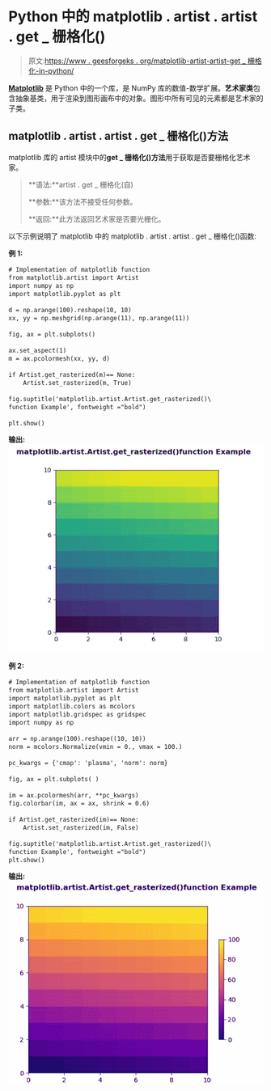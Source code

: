 # Python 中的 matplotlib . artist . artist . get _ 栅格化()

> 原文:[https://www . geesforgeks . org/matplotlib-artist-artist-get _ 栅格化-in-python/](https://www.geeksforgeeks.org/matplotlib-artist-artist-get_rasterized-in-python/)

**[Matplotlib](https://www.geeksforgeeks.org/python-introduction-matplotlib/)** 是 Python 中的一个库，是 NumPy 库的数值-数学扩展。**艺术家类**包含抽象基类，用于渲染到图形画布中的对象。图形中所有可见的元素都是艺术家的子类。

## matplotlib . artist . artist . get _ 栅格化()方法

matplotlib 库的 artist 模块中的**get _ 栅格化()方法**用于获取是否要栅格化艺术家。

> **语法:**artist . get _ 栅格化(自)
> 
> **参数:**该方法不接受任何参数。
> 
> **返回:**此方法返回艺术家是否要光栅化。

以下示例说明了 matplotlib 中的 matplotlib . artist . artist . get _ 栅格化()函数:

**例 1:**

```
# Implementation of matplotlib function
from matplotlib.artist import Artist  
import numpy as np 
import matplotlib.pyplot as plt 

d = np.arange(100).reshape(10, 10) 
xx, yy = np.meshgrid(np.arange(11), np.arange(11)) 

fig, ax = plt.subplots() 

ax.set_aspect(1) 
m = ax.pcolormesh(xx, yy, d) 

if Artist.get_rasterized(m)== None: 
    Artist.set_rasterized(m, True)

fig.suptitle('matplotlib.artist.Artist.get_rasterized()\
function Example', fontweight ="bold") 

plt.show()
```

**输出:**
![](img/219b86eaad390a58b23e044cbbd61fec.png)

**例 2:**

```
# Implementation of matplotlib function
from matplotlib.artist import Artist  
import matplotlib.pyplot as plt 
import matplotlib.colors as mcolors 
import matplotlib.gridspec as gridspec 
import numpy as np 

arr = np.arange(100).reshape((10, 10)) 
norm = mcolors.Normalize(vmin = 0., vmax = 100.) 

pc_kwargs = {'cmap': 'plasma', 'norm': norm} 

fig, ax = plt.subplots( ) 

im = ax.pcolormesh(arr, **pc_kwargs) 
fig.colorbar(im, ax = ax, shrink = 0.6)

if Artist.get_rasterized(im)== None: 
    Artist.set_rasterized(im, False)

fig.suptitle('matplotlib.artist.Artist.get_rasterized()\
function Example', fontweight ="bold") 
plt.show()
```

**输出:**
![](img/f3b773d89a018e1abee09635fbe08522.png)